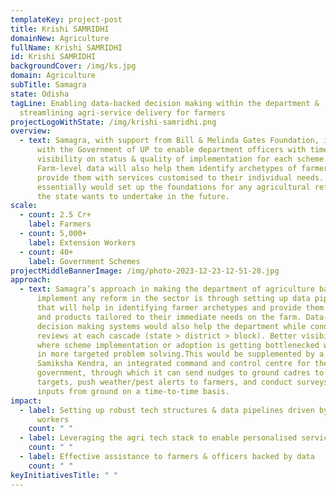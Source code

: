 ```yaml
---
templateKey: project-post
title: Krishi SAMRIDHI
domainNew: Agriculture
fullName: Krishi SAMRIDHI
id: Krishi SAMRIDHI
backgroundCover: /img/ks.jpg
domain: Agriculture
subTitle: Samagra
state: Odisha
tagLine: Enabling data-backed decision making within the department &
  streamlining agri-service delivery for farmers
projectLogoWithState: /img/krishi-samridhi.png
overview:
  - text: Samagra, with support from Bill & Melinda Gates Foundation, is working
      with the Government of UP to enable department officers with timely
      visibility on status & quality of implementation for each scheme.
      Farm-level data will also help them identify archetypes of farmers and
      provide them with services customised to their individual needs. This
      essentially would set up the foundations for any agricultural reform that
      the state wants to undertake in the future.
scale:
  - count: 2.5 Cr+
    label: Farmers
  - count: 5,000+
    label: Extension Workers
  - count: 40+
    label: Government Schemes
projectMiddleBannerImage: /img/photo-2023-12-23-12-51-28.jpg
approach:
  - text: Samagra’s approach in making the department of agriculture battle ready to
      implement any reform in the sector is through setting up data pipelines
      that will help in identifying farmer archetypes and provide them services
      and products tailored to their immediate needs on the farm. Data-backed
      decision making systems would also help the department while conducting
      reviews at each cascade (state > district > block). Better visibility on
      where scheme implementation or adoption is getting bottlenecked will help
      in more targeted problem solving.This would be supplemented by a Krushi
      Samiksha Kendra, an integrated command and control centre for the
      government, through which it can send nudges to ground cadres to achieve
      targets, push weather/pest alerts to farmers, and conduct surveys to take
      inputs from ground on a time-to-time basis.
impact:
  - label: Setting up robust tech structures & data pipelines driven by extension
      workers
    count: " "
  - label: Leveraging the agri tech stack to enable personalised service delivery
    count: " "
  - label: Effective assistance to farmers & officers backed by data
    count: " "
keyInitiativesTitle: " "
---
```

